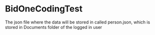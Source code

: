 # BidOneCodingTest
The json file where the data will be stored in called person.json, which is stored in Documents folder of the logged in user 

